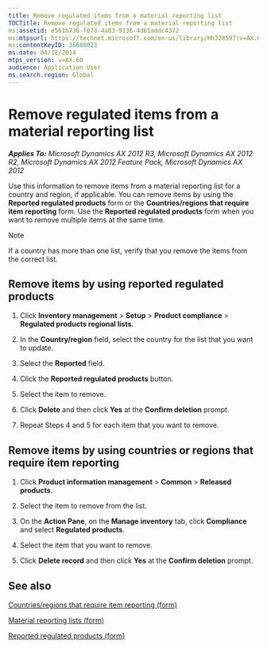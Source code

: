 ```yaml
---
title: Remove regulated items from a material reporting list
TOCTitle: Remove regulated items from a material reporting list
ms:assetid: e561b736-f07d-4a83-9136-4d61addc4372
ms:mtpsurl: https://technet.microsoft.com/en-us/library/Hh328597(v=AX.60)
ms:contentKeyID: 36688023
ms.date: 04/18/2014
mtps_version: v=AX.60
audience: Application User
ms.search.region: Global
---
```


# Remove regulated items from a material reporting list 


_**Applies To:** Microsoft Dynamics AX 2012 R3, Microsoft Dynamics AX 2012 R2, Microsoft Dynamics AX 2012 Feature Pack, Microsoft Dynamics AX 2012_

Use this information to remove items from a material reporting list for a country and region, if applicable. You can remove items by using the **Reported regulated products** form or the **Countries/regions that require item reporting** form. Use the **Reported regulated products** form when you want to remove multiple items at the same time.


> [!NOTE]
> <P>If a country has more than one list, verify that you remove the items from the correct list.</P>



## Remove items by using reported regulated products

1.  Click **Inventory management** \> **Setup** \> **Product compliance** \> **Regulated products regional lists**.

2.  In the **Country/region** field, select the country for the list that you want to update.

3.  Select the **Reported** field.

4.  Click the **Reported regulated products** button.

5.  Select the item to remove.

6.  Click **Delete** and then click **Yes** at the **Confirm deletion** prompt.

7.  Repeat Steps 4 and 5 for each item that you want to remove.

## Remove items by using countries or regions that require item reporting

1.  Click **Product information management** \> **Common** \> **Released products**.

2.  Select the item to remove from the list.

3.  On the **Action Pane**, on the **Manage inventory** tab, click **Compliance** and select **Regulated products**.

4.  Select the item that you want to remove.

5.  Click **Delete record** and then click **Yes** at the **Confirm deletion** prompt.

## See also

[Countries/regions that require item reporting (form)](https://technet.microsoft.com/en-us/library/hh328714\(v=ax.60\))

[Material reporting lists (form)](https://technet.microsoft.com/en-us/library/hh328691\(v=ax.60\))

[Reported regulated products (form)](https://technet.microsoft.com/en-us/library/hh328717\(v=ax.60\))

  


